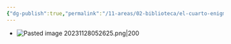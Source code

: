 ```yaml
---
{"dg-publish":true,"permalink":"/11-areas/02-biblioteca/el-cuarto-enigmatico-y-otras-narraciones/","noteIcon":""}
---
```


- ![Pasted image 20231128052625.png|200](/img/user/02%20Image/Pasted%20image%2020231128052625.png)